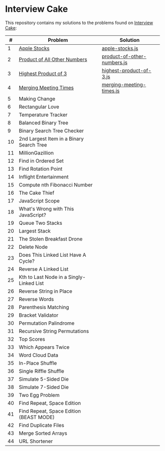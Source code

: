 # Interview Cake

This repository contains my solutions to the problems found on [Interview Cake](https://www.interviewcake.com/all-questions/javascript):

|#|Problem|Solution|
|---|---|---|
|1|[Apple Stocks](https://www.interviewcake.com/question/javascript/stock-price)|[apple-stocks.js](apple-stocks.js)|
|2|[Product of All Other Numbers](https://www.interviewcake.com/question/javascript/product-of-other-numbers)|[product-of-other-numbers.js](product-of-other-numbers.js)|
|3|[Highest Product of 3](https://www.interviewcake.com/question/javascript/highest-product-of-3)|[highest-product-of-3.js](highest-product-of-3.js)|
|4|[Merging Meeting Times](https://www.interviewcake.com/question/javascript/merging-ranges)|[merging-meeting-times.js](merging-meeting-times.js)|
|5|Making Change||
|6|Rectangular Love||
|7|Temperature Tracker||
|8|Balanced Binary Tree||
|9|Binary Search Tree Checker||
|10|2nd Largest Item in a Binary Search Tree||
|11|MillionGazillion||
|12|Find in Ordered Set||
|13|Find Rotation Point||
|14|Inflight Entertainment||
|15|Compute nth Fibonacci Number||
|16|The Cake Thief||
|17|JavaScript Scope||
|18|What's Wrong with This JavaScript?||
|19|Queue Two Stacks||
|20|Largest Stack||
|21|The Stolen Breakfast Drone||
|22|Delete Node||
|23|Does This Linked List Have A Cycle?||
|24|Reverse A Linked List||
|25|Kth to Last Node in a Singly-Linked List||
|26|Reverse String in Place||
|27|Reverse Words||
|28|Parenthesis Matching||
|29|Bracket Validator||
|30|Permutation Palindrome||
|31|Recursive String Permutations||
|32|Top Scores||
|33|Which Appears Twice||
|34|Word Cloud Data||
|35|In-Place Shuffle||
|36|Single Riffle Shuffle||
|37|Simulate 5-Sided Die||
|38|Simulate 7-Sided Die||
|39|Two Egg Problem||
|40|Find Repeat, Space Edition||
|41|Find Repeat, Space Edition (BEAST MODE)||
|42|Find Duplicate Files||
|43|Merge Sorted Arrays||
|44|URL Shortener||
